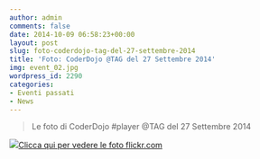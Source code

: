 ```yaml
---
author: admin
comments: false
date: 2014-10-09 06:58:23+00:00
layout: post
slug: foto-coderdojo-tag-del-27-settembre-2014
title: 'Foto: CoderDojo @TAG del 27 Settembre 2014'
img: event_02.jpg
wordpress_id: 2290
categories:
- Eventi passati
- News
---
```


<blockquote>Le foto di CoderDojo #player @TAG del 27 Settembre 2014</blockquote>






[![](http://coderdojomilano.it/wp-content/uploads/2014/10/coder01.jpg)Clicca qui per vedere le foto flickr.com](https://www.flickr.com/photos/98942956@N02/sets/72157648176008888/)


